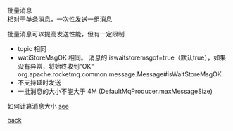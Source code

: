 批量消息  
相对于单条消息，一次性发送一组消息  

批量消息可以提高发送性能，但有一定限制  
- topic 相同  
- watiStoreMsgOK 相同。 消息的 iswaitstoremsgof=true（默认true），如果没有异常，将始终收到”OK“  
org.apache.rocketmq.common.message.Message#isWaitStoreMsgOK  
- 不支持延时发送  
- 一批消息的大小不能大于 4M (DefaultMqProducer.maxMessageSize)

如何计算消息大小 [see](9/1.md)  

[back](../14.md)  